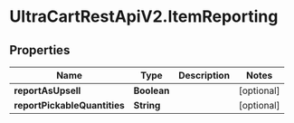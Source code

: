 # UltraCartRestApiV2.ItemReporting

## Properties
Name | Type | Description | Notes
------------ | ------------- | ------------- | -------------
**reportAsUpsell** | **Boolean** |  | [optional] 
**reportPickableQuantities** | **String** |  | [optional] 


